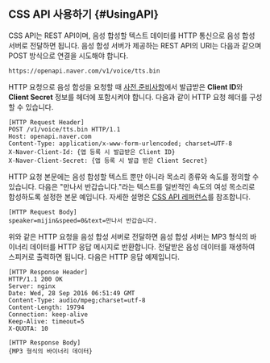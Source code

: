 ## CSS API 사용하기 {#UsingAPI}

CSS API는 REST API이며, 음성 합성할 텍스트 데이터를 HTTP 통신으로 음성 합성 서버로 전달하면 됩니다. 음성 합성 서버가 제공하는 REST API의 URI는 다음과 같으며 POST 방식으로 연결을 시도해야 합니다.

```
https://openapi.naver.com/v1/voice/tts.bin
```

HTTP 요청으로 음성 합성을 요청할 때 [사전 준비사항](#Preparation)에서 발급받은 **Client ID**와 **Client Secret** 정보를 헤더에 포함시켜야 합니다. 다음과 같이 HTTP 요청 헤더를 구성할 수 있습니다.

```
[HTTP Request Header]
POST /v1/voice/tts.bin HTTP/1.1
Host: openapi.naver.com
Content-Type: application/x-www-form-urlencoded; charset=UTF-8
X-Naver-Client-Id: {앱 등록 시 발급받은 Client ID}
X-Naver-Client-Secret: {앱 등록 시 발급 받은 Client Secret}
```

HTTP 요청 본문에는 음성 합성할 텍스트 뿐만 아니라 목소리 종류와 속도를 정의할 수 있습니다. 다음은 "만나서 반갑습니다."라는 텍스트를 일반적인 속도의 여성 목소리로 합성하도록 설정한 본문 예입니다. 자세한 설명은 [CSS API 레퍼런스](#APIReference)를 참조합니다.

```
[HTTP Request Body]
speaker=mijin&speed=0&text=만나서 반갑습니다.
```

위와 같은 HTTP 요청을 음성 합성 서버로 전달하면 음성 합성 서버는 MP3 형식의 바이너리 데이터를 HTTP 응답 메시지로 반환합니다. 전달받은 음성 데이터를 재생하여 스피커로 출력하면 됩니다. 다음은 HTTP 응답 예제입니다.

```
[HTTP Response Header]
HTTP/1.1 200 OK
Server: nginx
Date: Wed, 28 Sep 2016 06:51:49 GMT
Content-Type: audio/mpeg;charset=utf-8
Content-Length: 19794
Connection: keep-alive
Keep-Alive: timeout=5
X-QUOTA: 10

[HTTP Response Body]
{MP3 형식의 바이너리 데이터}
```
